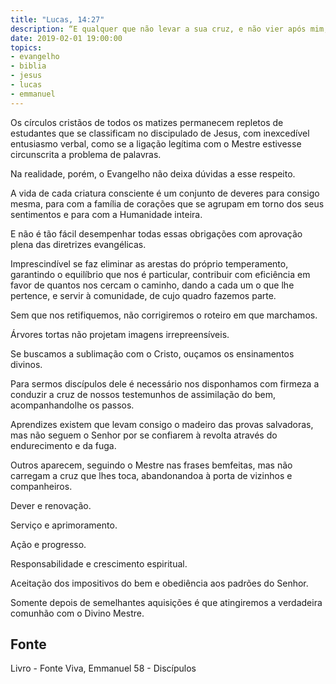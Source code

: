 ```yaml
---
title: "Lucas, 14:27"
description: “E qualquer que não levar a sua cruz, e não vier após mim, não pode ser meu discípulo.” J esus
date: 2019-02-01 19:00:00
topics: 
- evangelho
- biblia
- jesus
- lucas
- emmanuel
---
```


Os círculos cristãos de todos os matizes permanecem repletos de estudantes
que se classificam no discipulado de Jesus, com inexcedível entusiasmo verbal,
como se a ligação legítima com o Mestre estivesse circunscrita a problema de
palavras.

Na realidade, porém, o Evangelho não deixa dúvidas a esse respeito.

A vida de cada criatura consciente é um conjunto de deveres para consigo
mesma, para com a família de corações que se agrupam em torno dos seus
sentimentos e para com a Humanidade inteira.

E não é tão fácil desempenhar todas essas obrigações com aprovação plena
das diretrizes evangélicas.

Imprescindível se faz eliminar as arestas do próprio temperamento,
garantindo o equilíbrio que nos é particular, contribuir com eficiência em favor de
quantos nos cercam o caminho, dando a cada um o que lhe pertence, e servir à
comunidade, de cujo quadro fazemos parte.

Sem que nos retifiquemos, não corrigiremos o roteiro em que marchamos.

Árvores tortas não projetam imagens irrepreensíveis.

Se buscamos a sublimação com o Cristo, ouçamos os ensinamentos divinos.

Para sermos discípulos dele é necessário nos disponhamos com firmeza a conduzir a
cruz de nossos testemunhos de assimilação do bem, acompanhando­lhe os passos.

Aprendizes existem que levam consigo o madeiro das provas salvadoras,
mas não seguem o Senhor por se confiarem à revolta através do endurecimento e da
fuga.

Outros aparecem, seguindo o Mestre nas frases bem­feitas, mas não
carregam a cruz que lhes toca, abandonando­a à porta de vizinhos e companheiros.

Dever e renovação.

Serviço e aprimoramento.

Ação e progresso.

Responsabilidade e crescimento espiritual.

Aceitação dos impositivos do bem e obediência aos padrões do Senhor.

Somente depois de semelhantes aquisições é que atingiremos a verdadeira
comunhão com o Divino Mestre.


## Fonte
Livro - Fonte Viva, Emmanuel
58 - Discípulos
